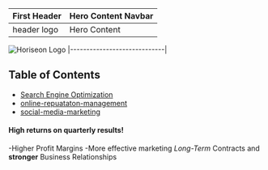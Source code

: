 | First Header | Hero Content Navbar |
| ------------ | ------------------- |
| header logo  | Hero Content |
![Horiseon Logo](digitial-marketing-meeting.jpg)
|-----------------------------|
## Table of Contents
* [Search Engine Optimization](#search-engine-optimizaton)
* [online-repuataton-management](#online-reputation-management)
* [social-media-marketing](#social-media-marketing)


#### High returns on quarterly results!

-Higher Profit Margins
-More effective marketing
*Long-Term* Contracts and **stronger** Business Relationships